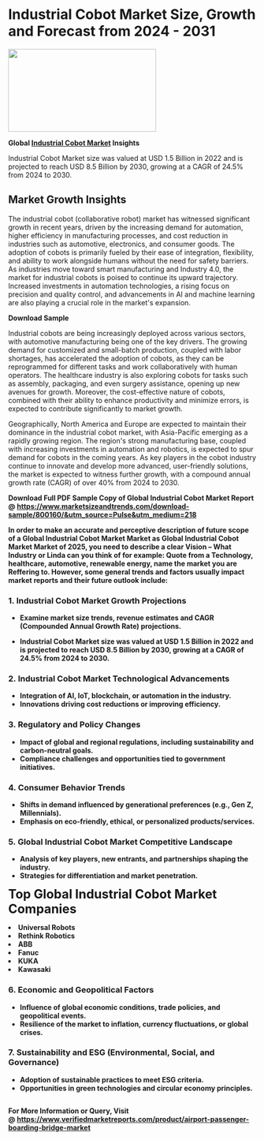 <H1>Industrial Cobot Market Size, Growth and Forecast from 2024 - 2031</H1><img class="aligncenter size-medium wp-image-584254" src="https://thirdeyenews.in/wp-content/uploads/2024/09/Global-Market-Research-300x168.jpeg" alt="" width="300" height="168" /><p><strong>Global&nbsp;<a href="https://www.marketsizeandtrends.com/download-sample/800160/&amp;utm_source=Pulse&amp;utm_medium=218">Industrial Cobot Market</a> Insights</strong></p><p>Industrial Cobot Market size was valued at USD 1.5 Billion in 2022 and is projected to reach USD 8.5 Billion by 2030, growing at a CAGR of 24.5% from 2024 to 2030.</p><p><h2>Market Growth Insights</h2> <p>The industrial cobot (collaborative robot) market has witnessed significant growth in recent years, driven by the increasing demand for automation, higher efficiency in manufacturing processes, and cost reduction in industries such as automotive, electronics, and consumer goods. The adoption of cobots is primarily fueled by their ease of integration, flexibility, and ability to work alongside humans without the need for safety barriers. As industries move toward smart manufacturing and Industry 4.0, the market for industrial cobots is poised to continue its upward trajectory. Increased investments in automation technologies, a rising focus on precision and quality control, and advancements in AI and machine learning are also playing a crucial role in the market's expansion.</p> <p><strong>Download Sample</strong></p> <p>Industrial cobots are being increasingly deployed across various sectors, with automotive manufacturing being one of the key drivers. The growing demand for customized and small-batch production, coupled with labor shortages, has accelerated the adoption of cobots, as they can be reprogrammed for different tasks and work collaboratively with human operators. The healthcare industry is also exploring cobots for tasks such as assembly, packaging, and even surgery assistance, opening up new avenues for growth. Moreover, the cost-effective nature of cobots, combined with their ability to enhance productivity and minimize errors, is expected to contribute significantly to market growth.</p> <p>Geographically, North America and Europe are expected to maintain their dominance in the industrial cobot market, with Asia-Pacific emerging as a rapidly growing region. The region's strong manufacturing base, coupled with increasing investments in automation and robotics, is expected to spur demand for cobots in the coming years. As key players in the cobot industry continue to innovate and develop more advanced, user-friendly solutions, the market is expected to witness further growth, with a compound annual growth rate (CAGR) of over 40% from 2024 to 2030.</p> <p><strong></p><p><span class=""><strong>Download Full PDF Sample Copy of Global Industrial Cobot Market Report</strong> @ <a href="https://www.marketsizeandtrends.com/download-sample/800160/&amp;utm_source=Pulse&amp;utm_medium=218" target="_blank">https://www.marketsizeandtrends.com/download-sample/800160/&amp;utm_source=Pulse&amp;utm_medium=218</a></span></p><p>In order to make an accurate and perceptive description of future scope of a Global&nbsp;Industrial Cobot Market Market as Global&nbsp;Industrial Cobot Market Market of 2025, you need to describe a clear Vision &ndash; What Industry or Linda can you think of for example: Quote from a Technology, healthcare, automotive, renewable energy, name the market you are Reffering to. However, some general trends and factors usually impact market reports and their future outlook include:</p><h3>1.&nbsp;<strong>Industrial Cobot Market Growth Projections</strong></h3><ul><li>Examine market size trends, revenue estimates and CAGR (Compounded Annual Growth Rate) projections.</li><li><p>Industrial Cobot Market size was valued at USD 1.5 Billion in 2022 and is projected to reach USD 8.5 Billion by 2030, growing at a CAGR of 24.5% from 2024 to 2030.</p></li></ul><h3>2.&nbsp;<strong>Industrial Cobot Market Technological Advancements</strong></h3><ul><li>Integration of AI, IoT, blockchain, or automation in the industry.</li><li>Innovations driving cost reductions or improving efficiency.</li></ul><h3>3.&nbsp;<strong>Regulatory and Policy Changes</strong></h3><ul><li>Impact of global and regional regulations, including sustainability and carbon-neutral goals.</li><li>Compliance challenges and opportunities tied to government initiatives.</li></ul><h3>4.&nbsp;<strong>Consumer Behavior Trends</strong></h3><ul><li>Shifts in demand influenced by generational preferences (e.g., Gen Z, Millennials).</li><li>Emphasis on eco-friendly, ethical, or personalized products/services.</li></ul><h3>5.&nbsp;<strong>Global Industrial Cobot Market Competitive Landscape</strong></h3><ul><li>Analysis of key players, new entrants, and partnerships shaping the industry.</li><li>Strategies for differentiation and market penetration.</li></ul><p data-pm-slice="1 1 []"><span style="color: inherit; font-family: inherit; font-size: 25px;">Top Global Industrial Cobot Market Companies</span></p><div class="" data-test-id=""><p><li>Universal Robots</li><li> Rethink Robotics</li><li> ABB</li><li> Fanuc</li><li> KUKA</li><li> Kawasaki</li></p></div><h3>6.&nbsp;<strong>Economic and Geopolitical Factors</strong></h3><ul><li>Influence of global economic conditions, trade policies, and geopolitical events.</li><li>Resilience of the market to inflation, currency fluctuations, or global crises.</li></ul><h3>7.&nbsp;<strong>Sustainability and ESG (Environmental, Social, and Governance)</strong></h3><ul><li>Adoption of sustainable practices to meet ESG criteria.</li><li>Opportunities in green technologies and circular economy principles.</li></ul><h2><strong style="font-size: 14px;">For More Information or Query, Visit @&nbsp;</strong><a style="background-color: #ffffff; font-size: 14px;" href="https://www.marketsizeandtrends.com/report/industrial-cobot-market/" target="_blank">https://www.verifiedmarketreports.com/product/airport-passenger-boarding-bridge-market</a></h2>
